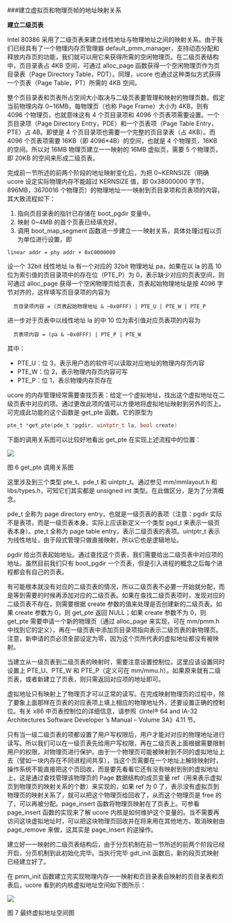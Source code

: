 ###建立虚拟页和物理页帧的地址映射关系

**建立二级页表**

Intel 80386 采用了二级页表来建立线性地址与物理地址之间的映射关系。由于我们已经具有了一个物理内存页管理器 default_pmm_manager，支持动态分配和释放内存页的功能，我们就可以用它来获得所需的空闲物理页。在二级页表结构中，页目录表占 4KB 空间，可通过 alloc_page 函数获得一个空闲物理页作为页目录表（Page Directory Table，PDT）。同理，ucore 也通过这种类似方式获得一个页表（Page Table，PT）所需的 4KB 空间。

整个页目录表和页表所占空间大小取决与二级页表要管理和映射的物理页数。假定当前物理内存 0~16MB，每物理页（也称 Page Frame）大小为 4KB，则有 4096 个物理页，也就意味这有 4 个页目录项和 4096 个页表项需要设置。一个页目录项（Page Directory Entry，PDE）和一个页表项（Page Table Entry，PTE）占 4B。即使是 4 个页目录项也需要一个完整的页目录表（占 4KB）。而 4096 个页表项需要 16KB（即 4096\*4B）的空间，也就是 4 个物理页，16KB 的空间。所以对 16MB 物理页建立一一映射的 16MB 虚拟页，需要 5 个物理页，即 20KB 的空间来形成二级页表。

完成前一节所述的前两个阶段的地址映射变化后，为把 0\~KERNSIZE（明确 ucore 设定实际物理内存不能超过 KERNSIZE 值，即 0x38000000 字节，896MB，3670016 个物理页）的物理地址一一映射到页目录项和页表项的内容，其大致流程如下：

1. 指向页目录表的指针已存储在 boot_pgdir 变量中。
2. 映射 0~4MB 的首个页表已经填充好。
3. 调用 boot_map_segment 函数进一步建立一一映射关系，具体处理过程以页为单位进行设置，即

```
linear addr = phy addr + 0xC0000000
```

设一个 32bit 线性地址 la 有一个对应的 32bit 物理地址 pa，如果在以 la 的高 10 位为索引值的页目录项中的存在位（PTE_P）为 0，表示缺少对应的页表空间，则可通过 alloc_page 获得一个空闲物理页给页表，页表起始物理地址是按 4096 字节对齐的，这样填写页目录项的内容为

```
  页目录项内容 = (页表起始物理地址 & ~0x0FFF) | PTE_U | PTE_W | PTE_P
```

进一步对于页表中以线性地址 la 的中 10 位为索引值对应页表项的内容为

```
  页表项内容 = (pa & ~0x0FFF) | PTE_P | PTE_W
```

其中：

- PTE_U：位 3，表示用户态的软件可以读取对应地址的物理内存页内容
- PTE_W：位 2，表示物理内存页内容可写
- PTE_P：位 1，表示物理内存页存在

ucore 的内存管理经常需要查找页表：给定一个虚拟地址，找出这个虚拟地址在二级页表中对应的项。通过更改此项的值可以方便地将虚拟地址映射到另外的页上。可完成此功能的这个函数是 get_pte 函数。它的原型为

```c
pte_t *get_pte(pde_t *pgdir, uintptr_t la, bool create)
```

下面的调用关系图可以比较好地看出 get_pte 在实现上述流程中的位置：

![](../lab2_figs/image007.png)

图 6 get_pte 调用关系图

这里涉及到三个类型 pte_t、pde_t 和 uintptr_t。通过参见 mm/mmlayout.h 和 libs/types.h，可知它们其实都是 unsigned int 类型。在此做区分，是为了分清概念。

pde_t 全称为 page directory entry，也就是一级页表的表项（注意：pgdir 实际不是表项，而是一级页表本身。实际上应该新定义一个类型 pgd_t 来表示一级页表本身）。pte_t 全称为 page table entry，表示二级页表的表项。uintptr_t 表示为线性地址，由于段式管理只做直接映射，所以它也是逻辑地址。

pgdir 给出页表起始地址。通过查找这个页表，我们需要给出二级页表中对应项的地址。虽然目前我们只有 boot_pgdir 一个页表，但是引入进程的概念之后每个进程都会有自己的页表。

有可能根本就没有对应的二级页表的情况，所以二级页表不必要一开始就分配，而是等到需要的时候再添加对应的二级页表。如果在查找二级页表项时，发现对应的二级页表不存在，则需要根据 create 参数的值来处理是否创建新的二级页表。如果 create 参数为 0，则 get_pte 返回 NULL；如果 create 参数不为 0，则 get_pte 需要申请一个新的物理页（通过 alloc_page 来实现，可在 mm/pmm.h 中找到它的定义），再在一级页表中添加页目录项指向表示二级页表的新物理页。注意，新申请的页必须全部设定为零，因为这个页所代表的虚拟地址都没有被映射。

当建立从一级页表到二级页表的映射时，需要注意设置控制位。这里应该设置同时设置上 PTE_U、PTE_W 和 PTE_P（定义可在 mm/mmu.h）。如果原来就有二级页表，或者新建立了页表，则只需返回对应项的地址即可。

虚拟地址只有映射上了物理页才可以正常的读写。在完成映射物理页的过程中，除了要象上面那样在页表的对应表项上填上相应的物理地址外，还要设置正确的控制位。有关 x86 中页表控制位的详细信息，请参照《Intel® 64 and IA-32 Architectures Software Developer ’s Manual – Volume 3A》4.11 节。

只有当一级二级页表的项都设置了用户写权限后，用户才能对对应的物理地址进行读写。所以我们可以在一级页表先给用户写权限，再在二级页表上面根据需要限制用户的权限，对物理页进行保护。由于一个物理页可能被映射到不同的虚拟地址上去（譬如一块内存在不同进程间共享），当这个页需要在一个地址上解除映射时，操作系统不能直接把这个页回收，而是要先看看它还有没有映射到别的虚拟地址上。这是通过查找管理该物理页的 Page 数据结构的成员变量 ref（用来表示虚拟页到物理页的映射关系的个数）来实现的，如果 ref 为 0 了，表示没有虚拟页到物理页的映射关系了，就可以把这个物理页给回收了，从而这个物理页是 free 的了，可以再被分配。page_insert 函数将物理页映射在了页表上。可参看 page_insert 函数的实现来了解 ucore 内核是如何维护这个变量的。当不需要再访问这块虚拟地址时，可以把这块物理页回收并在将来用在其他地方。取消映射由 page_remove 来做，这其实是 page_insert 的逆操作。

建立好一一映射的二级页表结构后，由于分页机制在前一节所述的前两个阶段已经开启，分页机制到此初始化完毕。当执行完毕 gdt_init 函数后，新的段页式映射已经建立好了。

在 pmm_init 函数建立完实现物理内存一一映射和页目录表自映射的页目录表和页表后，ucore 看到的内核虚拟地址空间如下图所示：

![](../lab2_figs/image008.png)

图 7 最终虚拟地址空间图
